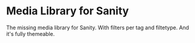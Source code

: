 # Media Library for Sanity

The missing media library for Sanity. With filters per tag and filtetype. And it's fully themeable.